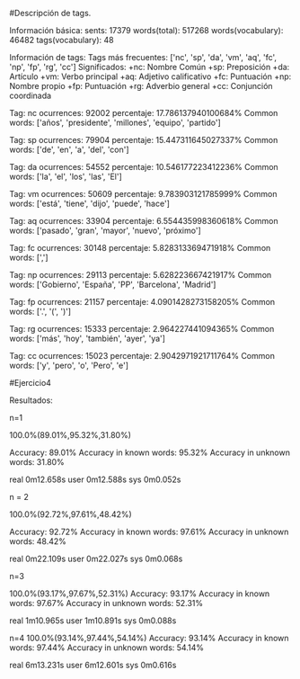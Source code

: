#Descripción de tags.

Información básica:
sents: 17379
words(total): 517268
words(vocabulary): 46482
tags(vocabulary): 48

Información de tags:
Tags más frecuentes: ['nc', 'sp', 'da', 'vm', 'aq', 'fc', 'np', 'fp', 'rg', 'cc']
Significados:
+nc: Nombre Común
+sp: Preposición
+da: Artículo
+vm: Verbo principal
+aq: Adjetivo calificativo
+fc: Puntuación
+np: Nombre propio
+fp: Puntuación
+rg: Adverbio general
+cc: Conjunción coordinada

Tag: nc
ocurrences: 92002
percentaje: 17.786137940100684%
Common words: ['años', 'presidente', 'millones', 'equipo', 'partido']

Tag: sp
ocurrences: 79904
percentaje: 15.447311645027337%
Common words: ['de', 'en', 'a', 'del', 'con']

Tag: da
ocurrences: 54552
percentaje: 10.546177223412236%
Common words: ['la', 'el', 'los', 'las', 'El']

Tag: vm
ocurrences: 50609
percentaje: 9.783903121785999%
Common words: ['está', 'tiene', 'dijo', 'puede', 'hace']

Tag: aq
ocurrences: 33904
percentaje: 6.554435998360618%
Common words: ['pasado', 'gran', 'mayor', 'nuevo', 'próximo']

Tag: fc
ocurrences: 30148
percentaje: 5.828313369471918%
Common words: [',']

Tag: np
ocurrences: 29113
percentaje: 5.628223667421917%
Common words: ['Gobierno', 'España', 'PP', 'Barcelona', 'Madrid']

Tag: fp
ocurrences: 21157
percentaje: 4.0901428273158205%
Common words: ['.', '(', ')']

Tag: rg
ocurrences: 15333
percentaje: 2.964227441094365%
Common words: ['más', 'hoy', 'también', 'ayer', 'ya']

Tag: cc
ocurrences: 15023
percentaje: 2.9042971921711764%
Common words: ['y', 'pero', 'o', 'Pero', 'e']


#Ejercicio4

Resultados:

n=1

100.0%(89.01%,95.32%,31.80%)

Accuracy: 89.01%
Accuracy in known words: 95.32%
Accuracy in unknown words: 31.80%

real    0m12.658s
user    0m12.588s
sys 0m0.052s

n = 2

100.0%(92.72%,97.61%,48.42%)

Accuracy: 92.72%
Accuracy in known words: 97.61%
Accuracy in unknown words: 48.42%

real    0m22.109s
user    0m22.027s
sys 0m0.068s

n=3

100.0%(93.17%,97.67%,52.31%)
Accuracy: 93.17%
Accuracy in known words: 97.67%
Accuracy in unknown words: 52.31%

real    1m10.965s
user    1m10.891s
sys 0m0.088s


n=4
100.0%(93.14%,97.44%,54.14%)
Accuracy: 93.14%
Accuracy in known words: 97.44%
Accuracy in unknown words: 54.14%

real    6m13.231s
user    6m12.601s
sys 0m0.616s
